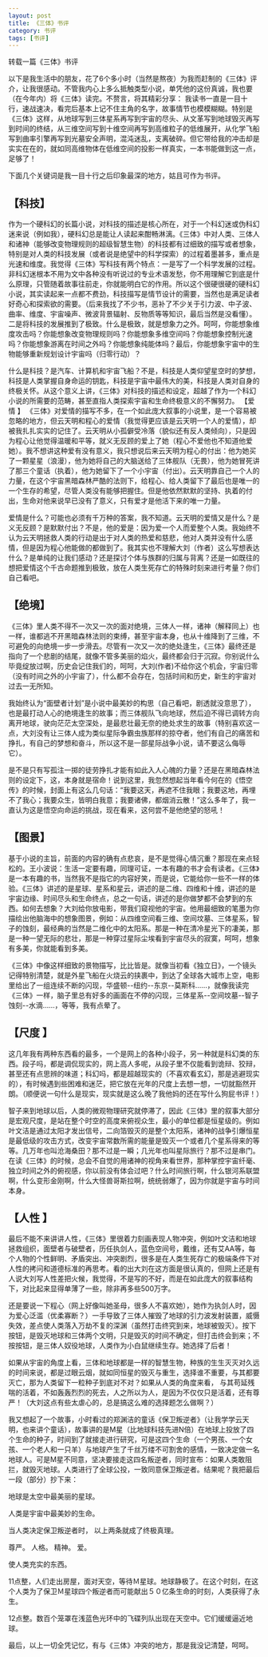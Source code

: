 ```yaml
---
layout: post
title: 《三体》书评
category: 书评
tags: [书评]
---
```


转载一篇《三体》书评

以下是我生活中的朋友，花了6个多小时（当然是熬夜）为我而赶制的《三体》评介，让我很感动。不管我内心上多么抵触类型小说，单凭他的这份真诚，我也要（在今年内）将《三体》读完。不赘言，将其精彩分享： 我读书一直是一目十行，速战速决，看完后基本上记不住主角的名字，故事情节也模模糊糊。特别是《三体》这样，从地球写到三体星系再写到宇宙的尽头、从文革写到地球毁灭再写到时间的终结，从三维空间写到十维空间再写到高维粒子的低维展开，从化学飞船写到曲率引擎再写到光墓安全声明，混沌迷乱，支离破碎。但它带给我的冲击却是实实在在的，就如同高维物体在低维空间的投影一样真实，一本书能做到这一点，足够了！

下面几个关键词是我一目十行之后印象最深的地方，姑且可作为书评。

## 【科技】
作为一个硬科幻的长篇小说，对科技的描述是核心所在，对于一个科幻迷或伪科幻迷来说（例如我），硬科幻总是能让人读起来酣畅淋漓。《三体》中对人类、三体人和诸神（能够改变物理规则的超级智慧生物）的科技都有过细致的描写或者想象，特别是对人类的科技发展（或者说是绝望中的科学探索）的过程着墨甚多，重点是光速和维度。我觉得《三体》写科技有两个特点：一是写了一个科学发展的过程。非科幻迷根本不用为文中各种没有听说过的专业术语发愁，你不用理解它到底是什么原理，只管随着故事往前走，你就能明白它的作用。所以这个很硬很硬的硬科幻小说，其实读起来一点都不费劲，科技描写是情节设计的需要，当然也是满足读者好奇心和探索欲的需要。（后来我找了不少书，恶补了不少关于引力波、中子波、曲率、维度、宇宙噪声、微波背景辐射、反物质等等知识，最后当然是没看懂）。二是将科技的发展推到了极致。什么是极致，就是想象力之外。呵呵，你能想象维度攻击吗？你能想象改变物理规则吗？你能想象多维空间吗？你能想象控制光速吗？你能想象游离在时间之外吗？你能想象纯能体吗？最后，你能想象宇宙中的生物能够重新规划设计宇宙吗（归零行动）？

什么是科技？是汽车、计算机和宇宙飞船？不是，科技是人类仰望星空时的梦想，科技是人类掌握自身命运的钥匙，科技是宇宙中最伟大的美，科技是人类对自身的终极关怀。从这个意义上讲，《三体》对科技的描述和设定，超越了作为一个科幻小说的所需要的范畴，甚至直指人类探索宇宙和生命终极意义的不懈努力。 【爱情 】 《三体》对爱情的描写不多，在一个如此庞大叙事的小说里，是一个容易被忽略的地方，但云天明和程心的爱情（我觉得更应该是云天明一个人的爱情），却被我扎扎实实的记住了。云天明从小孤僻受冷落（貌似还有反人类倾向），只是因为程心让他觉得温暖和平等，就义无反顾的爱上了她（程心不爱他也不知道他爱她）。我不想讲这种爱有没有意义，我只想说后来云天明为程心的付出：他为她买了一颗星星（浪漫），他为她将自己的大脑送给了三体舰队（无畏），他为她冒死讲了那三个童话（执着），他为她留下了一个小宇宙（付出）。云天明靠自己一个人的力量，在这个宇宙黑暗森林严酷的法则下，给程心、给人类留下了最后也是唯一的一个生存的希望，尽管人类没有能够把握住。但是他依然默默的坚持、执着的付出，生命对他来说早已没有了意义，只有爱才是他活下来的唯一力量。

爱情是什么？可能也必须有千万种的答案，我不知道。云天明的爱情又是什么？是义无反顾？是默默付出？不是，他的爱是：因为爱一个人而爱整个人类。我始终不认为云天明拯救人类的行动是出于对人类的热爱和慈悲，他对人类并没有什么感情，但是因为程心他能做的都做到了。我其实也不理解大刘（作者）这么写想表达什么？是单纯的让我们感动？还是探讨个体与族群的归属与背离？还是一如既往的想把爱情这个千古命题推到极致，放在人类生死存亡的特殊时刻来进行考量？你们自己看吧。

## 【绝境】

《三体》里人类不得不一次又一次的面对绝境，三体人一样，诸神（解释同上）也一样，谁都逃不开黑暗森林法则的束缚，甚至宇宙本身，也从十维降到了三维，不可避免的向绝境一步一步滑去。尽管有一次又一次的绝处逢生，《三体》最终还是指向了一个悲剧的结尾，就像不管多美丽的焰火，最终都会归于沉寂。你别说什么毕竟绽放过啊，历史会记住我们的，呵呵，大刘(作者)不给你这个机会，宇宙归零（没有时间之外的小宇宙了），什么都不会存在，包括时间和历史，新生的宇宙对过去一无所知。

我始终认为“面壁者计划”是小说中最美妙的构思（自己看吧，剧透就没意思了），也是最打动人心的绝境逢生的故事；而三体舰队飞向地球，然后迫不得已调转方向离开地球，驶向茫茫太空深处，是最悲壮最无奈的绝处求生的故事（特别喜欢这一点，大刘没有让三体人成为类似星际争霸虫族那样的掠夺者，他们有自己的痛苦和挣扎，有自己的梦想和奋斗，所以这不是一部星际战争小说，请不要这么侮辱它）。

是不是只有写孤注一掷的徒劳挣扎才能有如此入人心魄的力量？还是在黑暗森林法则的设定下，这，本身就是宿命！说到这里，我忽然想起当年看今何在的《悟空传》的时候，封面上有这么几句话：“我要这天，再遮不住我眼；我要这地，再埋不了我心；我要众生，皆明白我意；我要诸佛，都烟消云散！”这么多年了，我一直认为这是悟空向命运的挑战，现在看来，这何尝不是他绝望的怒吼！

## 【图景】

基于小说的主旨，前面的内容的确有点悲哀，是不是觉得心情沉重？那现在来点轻松的。王小波说：生活一定要有趣，同理可证，一本有趣的书才会有读者。《三体》是一本有趣的书，当然我不是指它的内容好笑，而是说，它能给你一些不一样的体验。《三体》讲述的是星球、星系和星云，讲述的是二维、四维和十维，讲述的是宇宙边缘、时间尽头和生命终点，总之一句话，讲述的是你做梦都不会梦到的东西。如何去想象？大刘给你放电影，带我们窥视他的宇宙。他用最细致的笔墨为你描绘出他脑海中的想象图景，例如：从四维空间看三维、空间坟墓、三体星系，智子的蚀刻，最经典的当然是二维化中的太阳系。那是一种在清冷星光下的凄美，那是一种一望无际的悲壮，那是一种穿过星际尘埃看到宇宙尽头的寂寞，呵呵，想象有多美，你就能看到多美。

《三体》中像这样细致的景物描写，比比皆是。就像当初看《独立日》，一个镜头记得特别清楚，就是外星飞船在火烧云的挟裹中，到达了全球各大城市上空，电影里给出了一组连续不断的闪现，华盛顿--纽约--东京--莫斯科……，就像我读完《三体》一样，脑子里总有好多的画面在不停的闪现，三体星系--空间坟墓--智子蚀刻--水滴……，等等，我有点晕了。

## 【尺度 】

这几年我有两种东西看的最多，一个是网上的各种小段子，另一种就是科幻类的东西。段子吗，都是调侃现实的，网上高人多呢，从段子里不仅能看到诡辩、狡辩，甚至还有点思辨的味道；科幻吗，都是超越现实的（不喜欢看玄幻，那是逃避现实的），有时候遇到些困难和迷茫，把它放在光年的尺度上去想一想，一切就豁然开朗。（顺便说一句什么是现实，现实就是这么晚了我他妈的还在写什么狗屁书评！）

智子来到地球以后，人类的微观物理研究就停滞了，因此《三体》里的叙事大部分是宏观尺度，是站在整个时空的高度来俯视众生，最小的单位都是恒星级的。例如叶文洁是通过太阳才发出信号，二向箔毁灭的是整个太阳系，诸神的战争引爆恒星是最低级的攻击方式，改变宇宙常数所需的能量是毁灭一个或者几个星系得来的等等。几万年也叫沧海桑田？那不过是一瞬；几光年也叫星际旅行？那不过是串门。在读《三体》的时候，总会不自觉的用诸神的视角来看世界，那种掌控宇宙纤毫、独立时间之外的俯视感，你以前没有体会过吧？什么时间旅行啊，什么银河系联盟啊，什么变形金刚啊，什么大怪兽哥斯拉啊，统统弱爆了，因为你就是宇宙与时间本身。

## 【人性 】

最后不能不来讲讲人性，《三体》里很着力刻画表现人物冲突，例如叶文洁和地球拯救组织，面壁者与破壁者，历任执剑人，蓝色空间号，戴维，还有艾AA等，每个人物的个性鲜明、矛盾突出、冲突剧烈，很多是在人类生死存亡的极端条件下对人性的拷问和道德标准的再思考。看的出大刘在这方面是很认真的，但网上还是有人说大刘写人性差把火候，我觉得，不是写的不好，而是在如此庞大的叙事结构下，对比起来显得单薄了一些，除非再多些500万字。

还是要说一下程心（网上好像叫她圣母，很多人不喜欢她），她作为执剑人时，因为爱心泛滥（优柔寡断？）一手导致了三体人摧毁了地球的引力波发射装置，威慑失效，差点使人类落入万劫不复的深渊（虽然打击终究到来，地球被毁灭）。按下按钮，是毁灭地球和三体两个文明，只是毁灭的时间不确定，但打击终会到来；不按按钮，是三体人奴役地球，人类作为小白鼠继续生存。她选择了后者！

如果从宇宙的角度上看，三体和地球都是一样的智慧生物，种族的生生灭灭对久远的时间来说，都是过眼云烟，就如同恒星的毁灭与重生，选择谁不重要，与其都要灭亡，那为人类留下一粒种子到底对不对？如果从人类的角度来看， 与其苟延残喘的活着，不如轰轰烈烈的死去，人之所以为人，是因为不仅仅只是活着，还有尊严！（大刘这点有些太虐心的，总是搞这么难的选择题怎么做啊？）

我又想起了一个故事，小时看过的郑渊洁的童话《保卫叛逆者》（让我学学云天明，也来讲个童话），故事讲的是M星（比地球科技先进N倍）在地球上投放了四个生命的种子，时间到了就接走进行研究，可是这四个生命（一个男孩、一个女孩、一个老人和一只羊）与地球产生了千丝万缕不可割舍的感情，一致决定做一名地球人。可是M星不同意，坚决要接走这四名叛逆者，同时宣布：如果人类敢阻拦，就毁灭地球。人类进行了全球公投，一致同意保卫叛逆者。结果呢？我把最后一段（部分）抄下来：

地球是太空中最美丽的星球。

人类是宇宙中最美妙的生命。

当人类决定保卫叛逆者时， 以上两条就成了终极真理。

尊严。 人格。 精神。 爱。

使人类充实的东西。

11点整，人们走出房屋，面对天空，等待Ｍ星球。地球静极了。在这个时刻，在这个人类为了保卫Ｍ星球四个叛逆者而可能献出５０亿条生命的时刻，人类获得了永生。

12点整。数百个笼罩在浅蓝色光环中的飞碟列队出现在天空中。它们缓缓逼近地球。

最后，以上一切全凭记忆，有与《三体》冲突的地方，那是我没记清楚，呵呵。